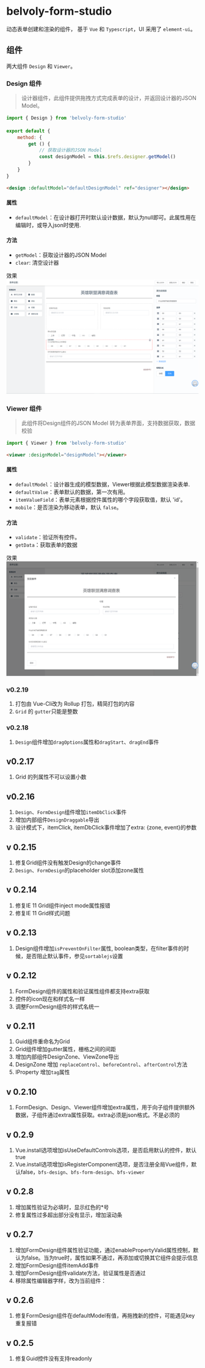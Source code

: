 # belvoly-form-studio

动态表单创建和渲染的组件， 基于 `Vue` 和 `Typescript`，UI 采用了 `element-ui`。

## 组件
两大组件 `Design` 和 `Viewer`。

### Design 组件
> 设计器组件，此组件提供拖拽方式完成表单的设计，并返回设计器的JSON Model。

```javascript
import { Design } from 'belvoly-form-studio'

export default {
    method: {
        get () {
            // 获取设计器的JSON Model
            const designModel = this.$refs.designer.getModel()
        }
    }
}
```
```html
<design :defaultModel="defaultDesignModel" ref="designer"></design>
```
#### 属性
- `defaultModel`：在设计器打开时默认设计数据，默认为null即可。此属性用在编辑时，或导入json时使用.
#### 方法  
- `getModel`：获取设计器的JSON Model
- `clear`: 清空设计器


效果
![design](./doc/img/design.png)

### Viewer 组件
> 此组件将Design组件的JSON Model 转为表单界面，支持数据获取，数据校验

```javascript
import { Viewer } from 'belvoly-form-studio'
```
```html
<viewer :designModel="designModel"></viewer>
```
#### 属性
- `defaultModel`：设计器生成的模型数据，Viewer根据此模型数据渲染表单.
- `defaultValue`：表单默认的数据，第一次有用。
- `itemValueField`：表单元素根据控件属性的哪个字段获取值，默认 'id'。
- `mobile`：是否渲染为移动表单，默认 `false`。
#### 方法
- `validate`：验证所有控件。
- `getData`：获取表单的数据

效果
![img](./doc/img/formviewer.png)

### v0.2.19
1.  打包由 Vue-Cli改为 Rollup 打包，精简打包的内容
2. `Grid` 的 `gutter`只能是整数

### v0.2.18
1. `Design`组件增加`dragOptions`属性和`dragStart`、`dragEnd`事件

## v0.2.17
1. Grid 的列属性不可以设置小数

## v0.2.16
1. `Design`、`FormDesign`组件增加`itemDbClick`事件
2. 增加内部组件`DesignDraggable`导出
3. 设计模式下，itemClick, itemDbClick事件增加了extra: {zone, event}的参数

## v 0.2.15
1. 修复Grid组件没有触发Design的change事件
2. `Design`、`FormDesign`的placeholder slot添加zone属性

## v 0.2.14
1. 修复IE 11 Grid组件inject mode属性报错
2. 修复IE 11 Grid样式问题

## v 0.2.13
1. Design组件增加`isPreventOnFilter`属性, boolean类型，在filter事件的时候，是否阻止默认事件，参见`sortablejs`设置

## v 0.2.12
1. FormDesign组件的属性和验证属性组件都支持extra获取
2. 控件的icon现在和样式名一样
3. 调整FormDesign组件的样式名统一

## v 0.2.11
1. Guid组件重命名为Grid
2. Grid组件增加gutter属性，栅格之间的间距
3. 增加内部组件DesignZone、ViewZone导出
4. DesignZone 增加 `replaceControl`、`beforeControl`、`afterControl`方法
5. IProperty 增加`tag`属性

## v 0.2.10
1. FormDesign、Design、Viewer组件增加extra属性，用于向子组件提供额外数据，子组件通过extra属性获取。extra必须是json格式。不是必须的

## v 0.2.9
1. Vue.install选项增加isUseDefaultControls选项，是否启用默认的控件，默认true
2. Vue.install选项增加isRegisterComponent选项，是否注册全局Vue组件，默认false，`bfs-design`、`bfs-form-design`、`bfs-viewer`

## v 0.2.8
1. 增加属性验证为必填时，显示红色的*号
2. 修复属性过多超出部分没有显示，增加滚动条

## v 0.2.7
1. 增加FormDesign组件属性验证功能，通过enablePropertyValid属性控制，默认为false。当为true时，属性如果不通过，再添加或切换其它组件会提示信息
2. 增加FormDesign组件itemAdd事件
3. 增加FormDesign组件validate方法，验证属性是否通过
4. 移除属性编辑器字样，改为当前组件：

## v 0.2.6
1. 修复FormDesign组件在defaultModel有值，再拖拽新的控件，可能遇见key重复报错

## v 0.2.5
1. 修复Guid控件没有支持readonly